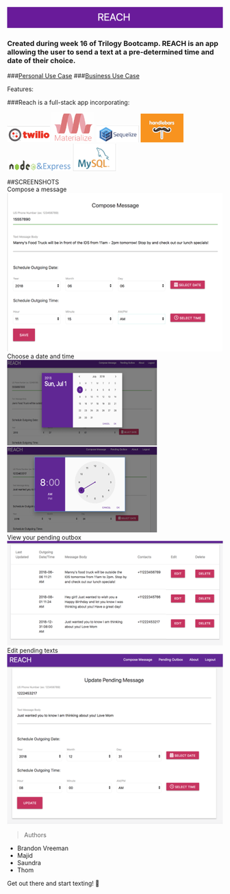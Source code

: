 <!-- <img src = "./public/assets/img/Banner.png"> -->
<img src = "./public/assets/images/Banner.png">

 ### Created during week 16 of Trilogy Bootcamp. REACH is an app allowing the user to send a text at a pre-determined time and date of their choice. 
###<a href="https://app.xtensio.com/folio/s5ls38nj">Personal Use Case</a>
###<a href="https://app.xtensio.com/folio/s5ls38nj">Business  Use Case</a>


Features: 

###Reach is a full-stack app incorporating:
<br>

<img src= "./public/assets/images/Twilio.png" width="100">
<img src= "./public/assets/images/Materialize.png" width="100">
<img src= "./public/assets/images/Sequelize.png" width="100">
<img src= "./public/assets/images/Handlebars.png" width="100">
<img src= "./public/assets/images/NodeExpress.png" width="150">
<img src= "./public/assets/images/MySQL.png"width="100">


##SCREENSHOTS
<br>
Compose a message
<img src = "./public/assets/images/Compose.png" width="600">
<br>
Choose a date and time
<img src = "./public/assets/images/DatePicker.png" width="350" height= "200">
<img src = "./public/assets/images/TimePicker.png" width="350" height= "200">
<br>
View your pending outbox
<img src = "./public/assets/images/Outbox.png" width="600">
<br>
Edit pending texts
<img src = "./public/assets/images/Outbox-Update.png" width="600">


> Authors
* Brandon Vreeman
* Majid 
* Saundra
* Thom 


Get out there and start texting! :iphone: 


